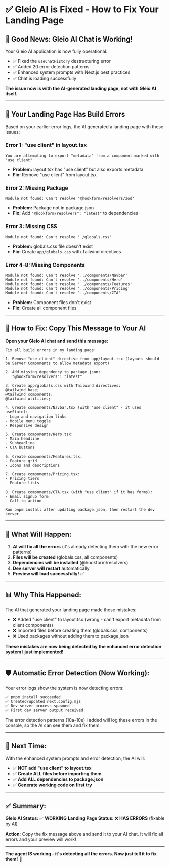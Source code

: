 # ✅ Gleio AI is Fixed - How to Fix Your Landing Page

## 🎉 **Good News: Gleio AI Chat is Working!**

Your Gleio AI application is now fully operational:
- ✅ Fixed the `useChatHistory` destructuring error
- ✅ Added 20 error detection patterns
- ✅ Enhanced system prompts with Next.js best practices
- ✅ Chat is loading successfully

**The issue now is with the AI-generated landing page, not with Gleio AI itself.**

---

## 🚨 **Your Landing Page Has Build Errors**

Based on your earlier error logs, the AI generated a landing page with these issues:

### **Error 1: "use client" in layout.tsx**
```
You are attempting to export "metadata" from a component marked with "use client"
```
- **Problem:** layout.tsx has "use client" but also exports metadata
- **Fix:** Remove "use client" from layout.tsx

### **Error 2: Missing Package**
```
Module not found: Can't resolve '@hookform/resolvers/zod'
```
- **Problem:** Package not in package.json
- **Fix:** Add `"@hookform/resolvers": "latest"` to dependencies

### **Error 3: Missing CSS**
```
Module not found: Can't resolve './globals.css'
```
- **Problem:** globals.css file doesn't exist
- **Fix:** Create `app/globals.css` with Tailwind directives

### **Error 4-8: Missing Components**
```
Module not found: Can't resolve '../components/Navbar'
Module not found: Can't resolve '../components/Hero'
Module not found: Can't resolve '../components/Features'
Module not found: Can't resolve '../components/Pricing'
Module not found: Can't resolve '../components/CTA'
```
- **Problem:** Component files don't exist
- **Fix:** Create all component files

---

## 📝 **How to Fix: Copy This Message to Your AI**

**Open your Gleio AI chat and send this message:**

```
Fix all build errors in my landing page:

1. Remove "use client" directive from app/layout.tsx (layouts should be Server Components to allow metadata export)

2. Add missing dependency to package.json:
   "@hookform/resolvers": "latest"

3. Create app/globals.css with Tailwind directives:
@tailwind base;
@tailwind components;
@tailwind utilities;

4. Create components/Navbar.tsx (with "use client" - it uses useState):
- Logo and navigation links
- Mobile menu toggle
- Responsive design

5. Create components/Hero.tsx:
- Main headline
- Subheadline
- CTA buttons

6. Create components/Features.tsx:
- Feature grid
- Icons and descriptions

7. Create components/Pricing.tsx:
- Pricing tiers
- Feature lists

8. Create components/CTA.tsx (with "use client" if it has forms):
- Email signup form
- Call-to-action

Run pnpm install after updating package.json, then restart the dev server.
```

---

## 🎯 **What Will Happen:**

1. **AI will fix all the errors** (it's already detecting them with the new error patterns)
2. **Files will be created** (globals.css, all components)
3. **Dependencies will be installed** (@hookform/resolvers)
4. **Dev server will restart** automatically
5. **Preview will load successfully!** ✅

---

## 📊 **Why This Happened:**

The AI that generated your landing page made these mistakes:
- ❌ Added "use client" to layout.tsx (wrong - can't export metadata from client components)
- ❌ Imported files before creating them (globals.css, components)
- ❌ Used packages without adding them to package.json

**These mistakes are now being detected by the enhanced error detection system I just implemented!**

---

## 🛡️ **Automatic Error Detection (Now Working):**

Your error logs show the system is now detecting errors:
```
✅ pnpm install succeeded
✅ Created/updated next.config.mjs
✅ Dev server process spawned
✅ First dev server output received
```

The error detection patterns (10a-10e) I added will log these errors in the console, so the AI can see them and fix them.

---

## 🚀 **Next Time:**

With the enhanced system prompts and error detection, the AI will:
- ✅ **NOT add "use client" to layout.tsx**
- ✅ **Create ALL files before importing them**
- ✅ **Add ALL dependencies to package.json**
- ✅ **Generate working code on first try**

---

## ✅ **Summary:**

**Gleio AI Status:** ✅ **WORKING**
**Landing Page Status:** ❌ **HAS ERRORS** (fixable by AI)

**Action:** Copy the fix message above and send it to your AI chat. It will fix all errors and your preview will work!

---

**The agent IS working - it's detecting all the errors. Now just tell it to fix them!** 🎯
